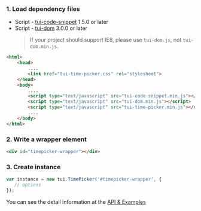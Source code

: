 ### 1. Load dependency files
* Script - [tui-code-snippet](https://github.com/nhn/tui.code-snippet) 1.5.0 or later
* Script - [tui-dom](https://github.com/nhn/tui.dom) 3.0.0 or later
    > If your project should support IE8, please use `tui-dom.js`, not `tui-dom.min.js`.

```html
<html>
    <head>
        ....
        <link href="tui-time-picker.css" rel="stylesheet">
    </head>
    <body>
        ....
        <script type="text/javascript" src="tui-code-snippet.min.js"></script>
        <script type="text/javascript" src="tui-dom.min.js"></script>
        <script type="text/javascript" src="tui-time-picker.min.js"></script>
        ....
    </body>
</html>
```

### 2. Write a wrapper element

```html
<div id="timepicker-wrapper"></div>
```

### 3. Create instance

```js
var instance = new tui.TimePicker('#timepicker-wrapper', {
   // options
});
```

You can see the detail information at the [API & Examples](https://nhn.github.io/tui.time-picker/latest)
